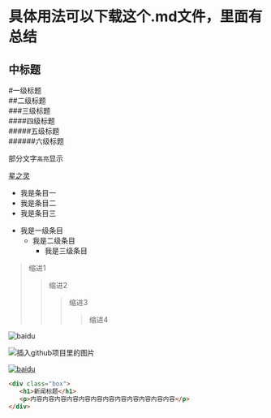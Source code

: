<!-- 参考资料 -->
<!-- http://blog.csdn.net/guodongxiaren/article/details/23690801 -->



<!-- =上面的文本是大标题，=个数无限制 -->
具体用法可以下载这个.md文件，里面有总结
=======



<!-- -上面的文本是中标题，-个数无限制 -->
中标题
------



<!-- #等级标题 -->
<!-- 使用html5中的<br>实现换行 -->
#一级标题<br>
##二级标题<br>
###三级标题<br>
####四级标题<br>
#####五级标题<br>
######六级标题<br>



<!-- 部分文字高亮显示,使用``实现 -->
部分文字`高亮`显示



<!-- 文字超链接 -->
[星之灵](http://www.fosunling.com "复星星灵")



<!-- 列出条目时，每条前面圆点的写法，圆点的实现方法*加一个空格 -->
* 我是条目一
* 我是条目二
* 我是条目三
<!-- 二三级条目,二级条目的圆点是tab+*+空格，三级条目的圆点是两个tab+*+空格 -->
* 我是一级条目
    * 我是二级条目
        * 我是三级条目



<!-- 缩进>,缩进多少就用多少个> -->
>缩进1
>>缩进2
>>>缩进3
>>>>缩进4



<!-- 插入图片，实现方法叹号! + 方括号[ ] + 括号( ) 其中括号里是图片的URL -->
![baidu](http://www.baidu.com/img/bdlogo.gif)
<!-- 插入github项目里的图片 -->
![插入github项目里的图片]( https://github.com/zhBoSir/practice-2017Y/raw/master/markdown语法/images/1.png)
<!-- 给图片加上超链接 -->
[![baidu](http://www.baidu.com/img/bdlogo.gif "百度Logo")](http://baidu.com) 



 <!-- 插入代码片段 -->
 ```html
 <div class="box">
    <h1>新闻标题</h1>
    <p>内容内容内容内容内容内容内容内容内容内容内容内容</p>
 </div>     